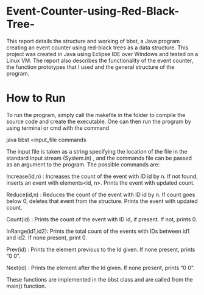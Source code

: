# Event-Counter-using-Red-Black-Tree-


This report details the structure and working of bbst, a Java program creating an event counter using red-black trees as a data structure.
This project was created in Java using Eclipse IDE over Windows and tested on a Linux VM. 
The report also describes the functionality of the event counter, the function prototypes that I used 
and the general structure of the program.


# How to Run

To run the program, simply call the makefile in the folder to compile the source code and create the executable. One can then run the program by using terminal or cmd with the command
 
java bbst <input_file commands

The input file is taken as a string specifying the location of the file in the standard input stream (System.in) , 
and the commands file can be passed as an argument to the program. The possible commands are:

Increase(id,n) : Increases the count of the event with ID id by n. If not found, inserts an event with elements<id, n>. Prints the event with updated count.

Reduce(id,n) : Reduces the count of the event with ID id by n. If count goes below 0, deletes that event from the structure. Prints the event with updated count.

Count(id) : Prints the count of the event with ID id, if present. If not, prints 0.

InRange(id1,id2): Prints the total count of the events with IDs between id1 and id2. If none present, print 0.

Prev(id) : Prints the element previous to the Id given. If none present, prints “0 0”.

Next(id) : Prints the element after the Id given. If none present, prints “0 0”.

These functions are implemented in the bbst class and are called from the main() function.


